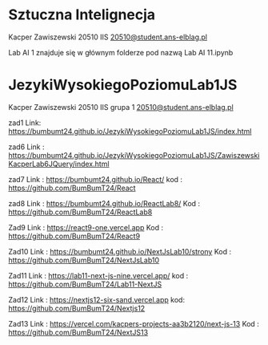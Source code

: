 # Sztuczna Intelignecja
Kacper Zawiszewski 20510 IIS
20510@student.ans-elblag.pl

Lab AI 1 znajduje się w głównym folderze pod nazwą Lab AI 11.ipynb





# JezykiWysokiegoPoziomuLab1JS
Kacper Zawiszewski 20510 IIS grupa 1
20510@student.ans-elblag.pl

zad1 Link: https://bumbumt24.github.io/JezykiWysokiegoPoziomuLab1JS/index.html

zad6 Link : https://bumbumt24.github.io/JezykiWysokiegoPoziomuLab1JS/ZawiszewskiKacperLab6JQuery/index.html

zad7 Link : https://bumbumt24.github.io/React/
      kod : https://github.com/BumBumT24/React

zad8 Link : https://bumbumt24.github.io/ReactLab8/
      Kod : https://github.com/BumBumT24/ReactLab8
      
Zad9 Link : https://react9-one.vercel.app
      Kod : https://github.com/BumBumT24/React9

Zad10 Link : https://bumbumt24.github.io/NextJsLab10/strony
      Kod : https://github.com/BumBumT24/NextJsLab10

Zad11 Link : https://lab11-next-js-nine.vercel.app/
      kod : https://github.com/BumBumT24/Lab11-NextJS

Zad12 Link : https://nextjs12-six-sand.vercel.app
      kod: https://github.com/BumBumT24/Nextjs12

Zad13 Link : https://vercel.com/kacpers-projects-aa3b2120/next-js-13
      Kod : https://github.com/BumBumT24/NextJS13
